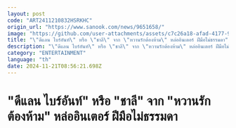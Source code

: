 ```yaml
---
layout: post
code: "ART2411210832HSRKHC"
origin_url: "https://www.sanook.com/news/9651658/"
image: "https://github.com/user-attachments/assets/c7c26a18-afad-4177-9b31-258441fa3d7d"
title: "\"ดีแลน ไบร์อันท์\" หรือ \"ชาลี\" จาก \"หวานรักต้องห้าม\" หล่ออินเตอร์ ฝีมือไม่ธรรมดา"
description: "\"ดีแลน ไบร์อันท์\" หรือ \"ชาลี\" จาก \"หวานรักต้องห้าม\" หล่ออินเตอร์ ฝีมือไม่ธรรมดา"
category: "ENTERTAINMENT"
language: "th"
date: 2024-11-21T08:56:21.698Z
---
```


# "ดีแลน ไบร์อันท์" หรือ "ชาลี" จาก "หวานรักต้องห้าม" หล่ออินเตอร์ ฝีมือไม่ธรรมดา